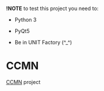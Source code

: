 __!NOTE__ to test this project you need to:

- Python 3

- PyQt5

- Be in UNIT Factory (^_^)

# CCMN
[CCMN](https://github.com/pkolomiy/UNIT_Factory/blob/master/CCMN/CCMN.pdf) project
